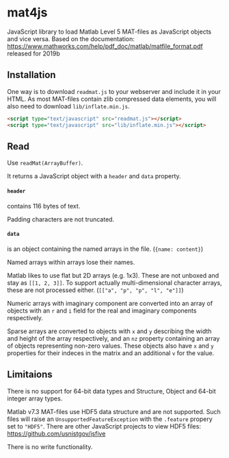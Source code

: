 # mat4js
JavaScript library to load Matlab Level 5 MAT-files as JavaScript objects and vice versa.
Based on the documentation: https://www.mathworks.com/help/pdf_doc/matlab/matfile_format.pdf released for 2019b

## Installation
One way is to download `readmat.js` to your webserver and include it in your HTML. As most MAT-files contain zlib compressed data elements, you will also need to download `lib/inflate.min.js`.
```html
<script type="text/javascript" src="readmat.js"></script>
<script type="text/javascript" src="lib/inflate.min.js"></script>
```

## Read
Use `readMat(ArrayBuffer)`.

It returns a JavaScript object with a `header` and `data` property.

#### `header`
contains 116 bytes of text.

Padding characters are not truncated.

#### `data`
is an object containing the named arrays in the file. (`{name: content}`)

Named arrays within arrays lose their names.

Matlab likes to use flat but 2D arrays (e.g. 1x3). These are not unboxed and stay as `[[1, 2, 3]]`. To support actually multi-dimensional character arrays, these are not processed either. (`[["a", "p", "p", "l", "e"]]`)

Numeric arrays with imaginary component are converted into an array of objects with an `r` and `i` field for the real and imaginary components respectively.

Sparse arrays are converted to objects with `x` and `y` describing the width and height of the array respectively, and an `nz` property containing an array of objects representing non-zero values. These objects also have `x` and `y` properties for their indeces in the matrix and an additional `v` for the value.

## Limitaions
There is no support for 64-bit data types and Structure, Object and 64-bit integer array types.

Matlab v7.3 MAT-files use HDF5 data structure and are not supported. Such files will raise an `UnsupportedFeatureException` with the `.feature` propery set to `"HDF5"`. There are other JavaScript projects to view HDF5 files: https://github.com/usnistgov/jsfive

There is no write functionality.
